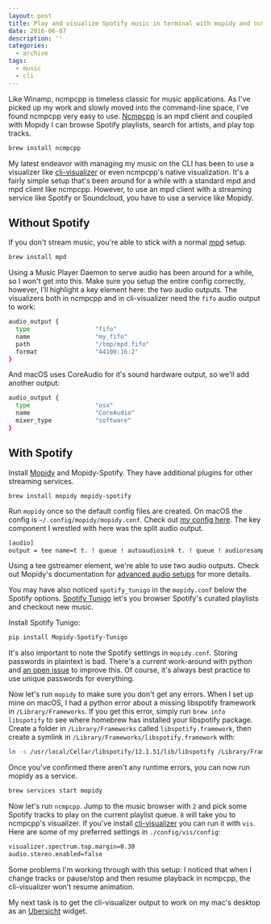 ```yaml
---
layout: post
title: Play and visualize Spotify music in terminal with mopidy and ncmpcpp
date: 2016-06-07
description: ''
categories:
  - archive
tags:
  - music
  - cli
---
```


Like Winamp, ncmpcpp is timeless classic for music applications. As I've picked up my work and slowly moved into the command-line space, I've found ncmpcpp very easy to use. [Ncmpcpp](https://wiki.archlinux.org/index.php/ncmpcpp) is an mpd client and coupled with Mopidy I can browse Spotify playlists, search for artists, and play top tracks.

```bash
brew install ncmpcpp
```

My latest endeavor with managing my music on the CLI has been to use a visualizer like [cli-visualizer](https://github.com/dpayne/cli-visualizer) or even ncmpcpp's native visualization. It's a fairly simple setup that's been around for a while with a standard mpd and mpd client like ncmpcpp. However, to use an mpd client with a streaming service like Spotify or Soundcloud, you have to use a service like Mopidy.

## Without Spotify

If you don't stream music, you're able to stick with a normal [mpd](https://wiki.archlinux.org/index.php/Music_Player_Daemon) setup.

```bash
brew install mpd
```

Using a Music Player Daemon to serve audio has been around for a while, so I won't get into this. Make sure you setup the entire config correctly, however, I'll highlight a key element here: the two audio outputs. The visualizers both in ncmpcpp and in cli-visualizer need the `fifo` audio output to work:

```bash
audio_output {
  type                  "fifo"
  name                  "my_fifo"
  path                  "/tmp/mpd.fifo"
  format                "44100:16:2"
}
```

And macOS uses CoreAudio for it's sound hardware output, so we'll add another output:

```bash
audio_output {
  type                  "osx"
  name                  "CoreAudio"
  mixer_type            "software"
}
```

## With Spotify

Install [Mopidy](https://github.com/mopidy) and Mopidy-Spotify. They have additional plugins for other streaming services.

```
brew install mopidy mopidy-spotify
```

Run `mopidy` once so the default config files are created. On macOS the config is `~/.config/mopidy/mopidy.conf`. Check out [my config here](https://github.com/brettinternet/dotfiles/blob/master/.config/mopidy/mopidy.conf). The key component I wrestled with here was the split audio output.

```bash
[audio]
output = tee name=t t. ! queue ! autoaudiosink t. ! queue ! audioresample ! audioconvert ! audio/x-raw,rate=44100,channels=2,format=S16LE ! wavenc ! filesink location=/tmp/mpd.fifo
```

Using a tee gstreamer element, we're able to use two audio outputs. Check out Mopidy's documentation for [advanced audio setups](https://docs.mopidy.com/en/latest/audio/) for more details.

You may have also noticed `spotify_tunigo` in the `mopidy.conf` below the Spotify options. [Spotify Tunigo](https://github.com/trygveaa/mopidy-spotify-tunigo) let's you browser Spotify's curated playlists and checkout new music.

Install Spotify Tunigo:

```bash
pip install Mopidy-Spotify-Tunigo
```

It's also important to note the Spotify settings in `mopidy.conf`. Storing passwords in plaintext is bad. There's a current work-around with python and [an open issue](https://github.com/mopidy/mopidy/issues/116#issuecomment-18026012) to improve this. Of course, it's always best practice to use unique passwords for everything.

Now let's run `mopidy` to make sure you don't get any errors. When I set up mine on macOS, I had a python error about a missing libspotify framework in `/Library/Frameworks`. If you get this error, simply run `brew info libspotify` to see where homebrew has installed your libspotify package. Create a folder in `/Library/Frameworks` called `libspotify.framework`, then create a symlink in `/Library/Frameworks/libspotify.framework` with:

```bash
ln -s /usr/local/Cellar/libspotify/12.1.51/lib/libspotify /Library/Frameworks/libspotify.framework/libspotify
```

Once you've confirmed there aren't any runtime errors, you can now run mopidy as a service.

```bash
brew services start mopidy
```

Now let's run `ncmpcpp`. Jump to the music browser with `2` and pick some Spotify tracks to play on the current playlist queue. `8` will take you to ncmpcpp's visualizer. If you've install [cli-visualizer](https://github.com/dpayne/cli-visualizer) you can run it with `vis`. Here are some of my preferred settings in `./config/vis/config`:

```bash
visualizer.spectrum.top.margin=0.30
audio.stereo.enabled=false
```

Some problems I'm working through with this setup: I noticed that when I change tracks or pause/stop and then resume playback in ncmpcpp, the cli-visualizer won't resume animation.

My next task is to get the cli-visualizer output to work on my mac's desktop as an [Ubersicht](http://tracesof.net/uebersicht/) widget.
